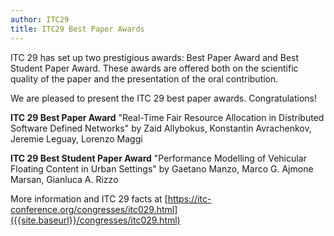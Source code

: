 ```yaml
---
author: ITC29
title: ITC29 Best Paper Awards
---
```



ITC 29 has set up two prestigious awards: Best Paper Award and Best Student Paper Award. These awards are offered both on the scientific quality of the paper and the presentation of the oral contribution.

We are pleased to present the ITC 29 best paper awards. Congratulations!

 **ITC 29 Best Paper Award**
"Real-Time Fair Resource Allocation in Distributed Software Defined Networks" by Zaid Allybokus, Konstantin Avrachenkov, Jeremie Leguay, Lorenzo Maggi

**ITC 29 Best Student Paper Award**
"Performance Modelling of Vehicular Floating Content in Urban Settings" by Gaetano Manzo, Marco G. Ajmone Marsan, Gianluca A. Rizzo

More information and ITC 29 facts at [https://itc-conference.org/congresses/itc029.html]({{site.baseurl}}/congresses/itc029.html)
